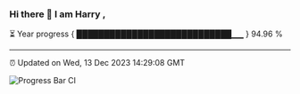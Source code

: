 ### Hi there 👋 I am Harry , 

⏳ Year progress { ████████████████████████████▁▁ } 94.96 %

---

⏰ Updated on Wed, 13 Dec 2023 14:29:08 GMT

![Progress Bar CI](https://github.com/duykhang68/duykhang68/workflows/Progress%20Bar%20CI/badge.svg)
